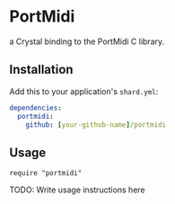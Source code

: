 # PortMidi
a Crystal binding to the PortMidi C library.

## Installation

Add this to your application's `shard.yml`:

```yaml
dependencies:
  portmidi:
    github: [your-github-name]/portmidi
```

## Usage

```crystal
require "portmidi"
```

TODO: Write usage instructions here
